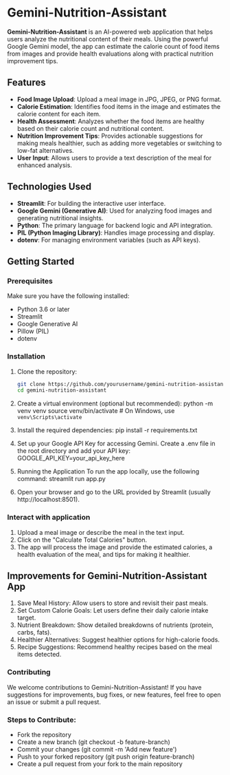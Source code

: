 # Gemini-Nutrition-Assistant
**Gemini-Nutrition-Assistant** is an AI-powered web application that helps users analyze the nutritional content of their meals. Using the powerful Google Gemini model, the app can estimate the calorie count of food items from images and provide health evaluations along with practical nutrition improvement tips.

## Features
- **Food Image Upload**: Upload a meal image in JPG, JPEG, or PNG format.
- **Calorie Estimation**: Identifies food items in the image and estimates the calorie content for each item.
- **Health Assessment**: Analyzes whether the food items are healthy based on their calorie count and nutritional content.
- **Nutrition Improvement Tips**: Provides actionable suggestions for making meals healthier, such as adding more vegetables or switching to low-fat alternatives.
- **User Input**: Allows users to provide a text description of the meal for enhanced analysis.

## Technologies Used
- **Streamlit**: For building the interactive user interface.
- **Google Gemini (Generative AI)**: Used for analyzing food images and generating nutritional insights.
- **Python**: The primary language for backend logic and API integration.
- **PIL (Python Imaging Library)**: Handles image processing and display.
- **dotenv**: For managing environment variables (such as API keys).

## Getting Started

### Prerequisites
Make sure you have the following installed:

- Python 3.6 or later
- Streamlit
- Google Generative AI
- Pillow (PIL)
- dotenv

### Installation
1. Clone the repository:
   ```bash
   git clone https://github.com/yourusername/gemini-nutrition-assistant.git
   cd gemini-nutrition-assistant
   
2. Create a virtual environment (optional but recommended):
python -m venv venv
source venv/bin/activate  # On Windows, use `venv\Scripts\activate`

3. Install the required dependencies:
pip install -r requirements.txt

4. Set up your Google API Key for accessing Gemini. Create a .env file in the root directory and add your API key:
GOOGLE_API_KEY=your_api_key_here

5. Running the Application
To run the app locally, use the following command:
streamlit run app.py

6. Open your browser and go to the URL provided by Streamlit (usually http://localhost:8501).

### Interact with application
1. Upload a meal image or describe the meal in the text input.
2. Click on the "Calculate Total Calories" button.
3. The app will process the image and provide the estimated calories, a health evaluation of the meal, and tips for making it healthier.

## Improvements for Gemini-Nutrition-Assistant App
1. Save Meal History: Allow users to store and revisit their past meals.
2. Set Custom Calorie Goals: Let users define their daily calorie intake target.
3. Nutrient Breakdown: Show detailed breakdowns of nutrients (protein, carbs, fats).
4. Healthier Alternatives: Suggest healthier options for high-calorie foods.
5. Recipe Suggestions: Recommend healthy recipes based on the meal items detected.

### Contributing
We welcome contributions to Gemini-Nutrition-Assistant! If you have suggestions for improvements, bug fixes, or new features, feel free to open an issue or submit a pull request.

### Steps to Contribute:
- Fork the repository
- Create a new branch (git checkout -b feature-branch)
- Commit your changes (git commit -m 'Add new feature')
- Push to your forked repository (git push origin feature-branch)
- Create a pull request from your fork to the main repository



